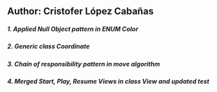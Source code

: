 ## Author: Cristofer López Cabañas

##### 1. Applied Null Object pattern in ENUM Color

##### 2. Generic class Coordinate

##### 3. Chain of responsibility pattern in move algorithm

##### 4. Merged Start, Play, Resume Views in class View and updated test